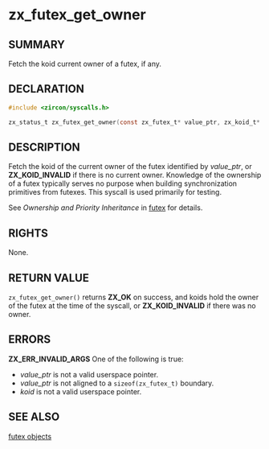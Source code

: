 # zx_futex_get_owner

## SUMMARY

<!-- Contents of this heading updated by update-docs-from-fidl, do not edit. -->

Fetch the koid current owner of a futex, if any.

## DECLARATION

<!-- Contents of this heading updated by update-docs-from-fidl, do not edit. -->

```c
#include <zircon/syscalls.h>

zx_status_t zx_futex_get_owner(const zx_futex_t* value_ptr, zx_koid_t* koid);
```

## DESCRIPTION

Fetch the koid of the current owner of the futex identified by *value_ptr*, or
**ZX_KOID_INVALID** if there is no current owner.  Knowledge of the ownership of
a futex typically serves no purpose when building synchronization primitives
from futexes.  This syscall is used primarily for testing.

See *Ownership and Priority Inheritance* in [futex](/reference/kernel_objects/futex.md) for
details.

## RIGHTS

<!-- Contents of this heading updated by update-docs-from-fidl, do not edit. -->

None.

## RETURN VALUE

`zx_futex_get_owner()` returns **ZX_OK** on success, and koids hold the owner of
the futex at the time of the syscall, or **ZX_KOID_INVALID** if there was no
owner.

## ERRORS

**ZX_ERR_INVALID_ARGS**  One of the following is true:

+ *value_ptr* is not a valid userspace pointer.
+ *value_ptr* is not aligned to a `sizeof(zx_futex_t)` boundary.
+ *koid* is not a valid userspace pointer.

## SEE ALSO


[futex objects](/reference/kernel_objects/futex.md)
